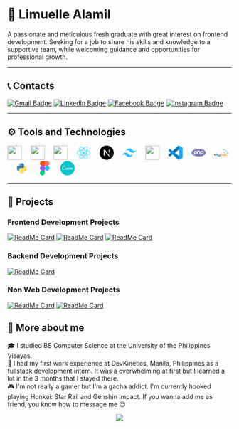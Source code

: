 # 🐧 Limuelle Alamil
A passionate and meticulous fresh graduate with great interest on frontend development. Seeking for a job to share his skills and knowledge to a supportive team, while welcoming guidance and opportunities for professional growth.

<hr>

## 📞 Contacts
[![Gmail Badge](https://img.shields.io/badge/Gmail-D14836?style=for-the-badge&logo=gmail&logoColor=white)](mailto:ldc.alamil@gmail.com)
[![LinkedIn Badge](https://img.shields.io/badge/LinkedIn-0077B5?style=for-the-badge&logo=linkedin&logoColor=white)](https://www.linkedin.com/in/limuelle-alamil/)
[![Facebook Badge](https://img.shields.io/badge/Facebook-1877F2?style=for-the-badge&logo=facebook&logoColor=white)](https://www.facebook.com/profile.php?id=100007186186646)
[![Instagram Badge](https://img.shields.io/badge/Instagram-E4405F?style=for-the-badge&logo=instagram&logoColor=white)](https://www.instagram.com/invites/contact/?i=dpndkdukp4uo&utm_content=nkwvnqo)

<hr>

## ⚙️ Tools and Technologies
<span><img height="32" width="32" src="https://cdn.jsdelivr.net/gh/devicons/devicon/icons/html5/html5-original.svg" /></span>
&nbsp;
&nbsp;
<span><img height="32" width="32" src="https://cdn.jsdelivr.net/gh/devicons/devicon/icons/css3/css3-original.svg" /></span>
&nbsp;
&nbsp;
<span><img height="32" width="32" src="https://cdn.jsdelivr.net/gh/devicons/devicon/icons/javascript/javascript-original.svg" /></span>
&nbsp;
&nbsp;
<span><img height="32" width="32" src="https://github.com/devicons/devicon/blob/v2.15.1/icons/react/react-original.svg" /></span>
&nbsp;
&nbsp;
<span><img height="32" width="32" src="https://github.com/devicons/devicon/blob/v2.15.1/icons/nextjs/nextjs-original.svg" /></span>
&nbsp;
&nbsp;
<span><img height="32" width="32" src="https://github.com/devicons/devicon/blob/v2.15.1/icons/tailwindcss/tailwindcss-plain.svg" /></span>
&nbsp;
&nbsp;
<span><img height="32" width="32" src="https://cdn.jsdelivr.net/gh/devicons/devicon/icons/git/git-original.svg" /></span>
&nbsp;
&nbsp;
<span><img height="32" width="32" src="https://github.com/devicons/devicon/blob/v2.15.1/icons/vscode/vscode-original.svg" /></span>
&nbsp;
&nbsp;
<span><img height="32" width="32" src="https://github.com/devicons/devicon/blob/v2.15.1/icons/php/php-plain.svg" /></span>
&nbsp;
&nbsp;
<span><img height="32" width="32" src="https://github.com/devicons/devicon/blob/v2.15.1/icons/mysql/mysql-original-wordmark.svg" /></span>
&nbsp;
&nbsp;
<span><img height="32" width="32" src="https://raw.githubusercontent.com/github/explore/80688e429a7d4ef2fca1e82350fe8e3517d3494d/topics/python/python.png" /></span>
&nbsp;
&nbsp;
<span><img height="32" width="32" src="https://github.com/devicons/devicon/blob/v2.15.1/icons/figma/figma-original.svg" /></span>
&nbsp;
&nbsp;
<span><img height="32" width="32" src="https://github.com/devicons/devicon/blob/v2.15.1/icons/canva/canva-original.svg" /></span>

<hr>

## 🎨 Projects
### Frontend Development Projects
[![ReadMe Card](https://github-readme-stats.vercel.app/api/pin/?username=palimdrome&repo=windborne-gaming)](https://palimdrome.github.io/windborne-gaming/)
[![ReadMe Card](https://github-readme-stats.vercel.app/api/pin/?username=palimdrome&repo=limicons)](https://palimdrome.github.io/limicons/)
[![ReadMe Card](https://github-readme-stats.vercel.app/api/pin/?username=palimdrome&repo=sersi-landing-page)](https://palimdrome.github.io/sersi-landing-page/)
### Backend Development Projects
[![ReadMe Card](https://github-readme-stats.vercel.app/api/pin/?username=CORA-Initiative&repo=cora)](https://github.com/CORA-Initiative/cora)
### Non Web Development Projects
[![ReadMe Card](https://github-readme-stats.vercel.app/api/pin/?username=palimdrome&repo=waste-classifier)](https://github.com/palimdrome/waste-classifier)
[![ReadMe Card](https://github-readme-stats.vercel.app/api/pin/?username=palimdrome&repo=java-spell-casting-console-game)](https://github.com/palimdrome/java-spell-casting-console-game)

## 👔 More about me
🎓 I studied BS Computer Science at the University of the Philippines Visayas. <br>
🏢 I had my first work experience at DevKinetics, Manila, Philippines as a fullstack development intern. It was a overwhelming at first but I learned a lot in the 3 months that I stayed there. <br>
🎮 I'm not really a gamer but I'm a gacha addict. I'm currently hooked playing Honkai: Star Rail and Genshin Impact. If you wanna add me as friend, you know how to message me 😉 <br>

<p align="center">
  <img height="300" src="hsr-gif.gif">
</p>

<!--
## 🎓 Education
### BS in Computer Science
<div>University of the Philippines Visayas</div>
<div>2019 - 2023</div>
<div>DOST-SEI Scholar</div>

## 👔 Experience
### Fullstack Development Intern
<div>DevKinetics, Manila, Philippines</div>
-->
